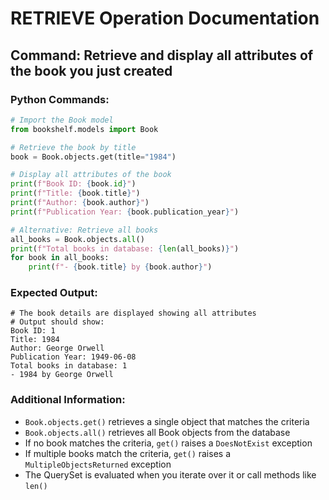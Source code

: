 # RETRIEVE Operation Documentation

## Command: Retrieve and display all attributes of the book you just created

### Python Commands:
```python
# Import the Book model
from bookshelf.models import Book

# Retrieve the book by title
book = Book.objects.get(title="1984")

# Display all attributes of the book
print(f"Book ID: {book.id}")
print(f"Title: {book.title}")
print(f"Author: {book.author}")
print(f"Publication Year: {book.publication_year}")

# Alternative: Retrieve all books
all_books = Book.objects.all()
print(f"Total books in database: {len(all_books)}")
for book in all_books:
    print(f"- {book.title} by {book.author}")
```

### Expected Output:
```
# The book details are displayed showing all attributes
# Output should show:
Book ID: 1
Title: 1984
Author: George Orwell
Publication Year: 1949-06-08
Total books in database: 1
- 1984 by George Orwell
```

### Additional Information:
- `Book.objects.get()` retrieves a single object that matches the criteria
- `Book.objects.all()` retrieves all Book objects from the database
- If no book matches the criteria, `get()` raises a `DoesNotExist` exception
- If multiple books match the criteria, `get()` raises a `MultipleObjectsReturned` exception
- The QuerySet is evaluated when you iterate over it or call methods like `len()`
